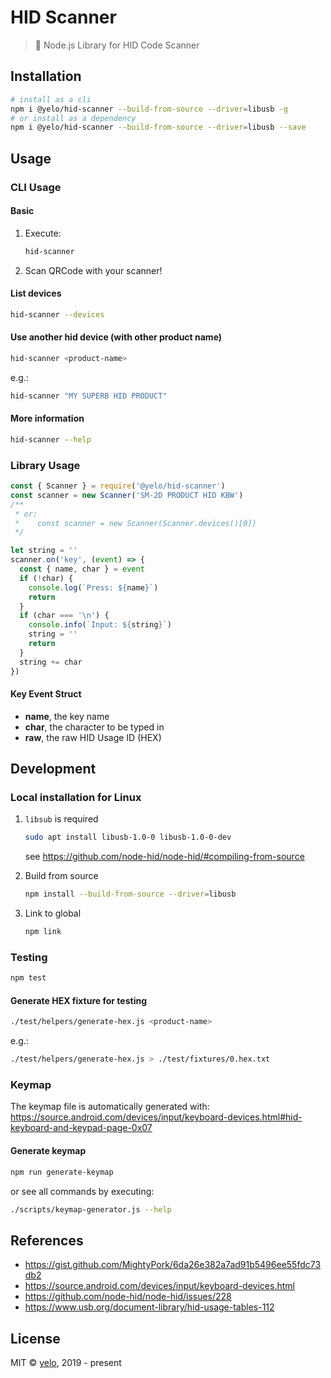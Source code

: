 # HID Scanner
> :flashlight: Node.js Library for HID Code Scanner


## Installation
```sh
# install as a cli
npm i @yelo/hid-scanner --build-from-source --driver=libusb -g
# or install as a dependency
npm i @yelo/hid-scanner --build-from-source --driver=libusb --save
```


## Usage
### CLI Usage
#### Basic
1. Execute:

    ```sh
    hid-scanner
    ```

2. Scan QRCode with your scanner!


#### List devices
```sh
hid-scanner --devices
```


#### Use another hid device (with other product name)
```sh
hid-scanner <product-name>
```

e.g.:

```sh
hid-scanner "MY SUPERB HID PRODUCT"
```


#### More information
```sh
hid-scanner --help
```


### Library Usage
```javascript
const { Scanner } = require('@yelo/hid-scanner')
const scanner = new Scanner('SM-2D PRODUCT HID KBW')
/**
 * or:
 *    const scanner = new Scanner(Scanner.devices()[0])
 */

let string = ''
scanner.on('key', (event) => {
  const { name, char } = event
  if (!char) {
    console.log(`Press: ${name}`)
    return
  }
  if (char === '\n') {
    console.info(`Input: ${string}`)
    string = ''
    return
  }
  string += char
})
```

#### Key Event Struct
- **name**, the key name
- **char**, the character to be typed in
- **raw**, the raw HID Usage ID (HEX)


## Development
### Local installation for Linux
1. `libsub` is required

    ```sh
    sudo apt install libusb-1.0-0 libusb-1.0-0-dev
    ```

    see https://github.com/node-hid/node-hid/#compiling-from-source

2. Build from source

    ```sh
    npm install --build-from-source --driver=libusb
    ```

3. Link to global

    ```sh
    npm link
    ```


### Testing
```sh
npm test
```


#### Generate HEX fixture for testing
```sh
./test/helpers/generate-hex.js <product-name>
```

e.g.:

```sh
./test/helpers/generate-hex.js > ./test/fixtures/0.hex.txt
```


### Keymap
The keymap file is automatically generated with:
https://source.android.com/devices/input/keyboard-devices.html#hid-keyboard-and-keypad-page-0x07

#### Generate keymap
```sh
npm run generate-keymap
```

or see all commands by executing:

```sh
./scripts/keymap-generator.js --help
```


## References
- https://gist.github.com/MightyPork/6da26e382a7ad91b5496ee55fdc73db2
- https://source.android.com/devices/input/keyboard-devices.html
- https://github.com/node-hid/node-hid/issues/228
- https://www.usb.org/document-library/hid-usage-tables-112


## License
MIT &copy; [yelo](https://github.com/imyelo), 2019 - present

